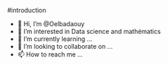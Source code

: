 #introduction
- 👋 Hi, I’m @Oelbadaouy
- 👀 I’m interested in Data science and mathématics
- 🌱 I’m currently learning ...
- 💞️ I’m looking to collaborate on ...
- 📫 How to reach me ...

<!---
Oelbadaouy/Oelbadaouy is a ✨ special ✨ repository because its `README.md` (this file) appears on your GitHub profile.
You can click the Preview link to take a look at your changes.
--->
